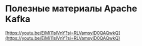 # Полезные материалы Apache Kafka

[https://youtu.be/EiMi11slVnY?si=RLVamsyID0QAQwkQ](https://youtu.be/EiMi11slVnY?si=RLVamsyID0QAQwkQ)